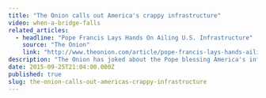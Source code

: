 ```yaml
---
title: "The Onion calls out America's crappy infrastructure"
video: when-a-bridge-falls
related_articles:
  - headline: "Pope Francis Lays Hands On Ailing U.S. Infrastructure"
    source: "The Onion"
    link: "http://www.theonion.com/article/pope-francis-lays-hands-ailing-us-infrastructure-51388?utm_source=Twitter&utm_medium=SocialMarketing&utm_campaign=Pic:1:Default"
description: "The Onion has joked about the Pope blessing America's infrastructure. But in reality, our roads, bridges and tunnels need a miracle. To see why, watch When a Bridge Falls."
date: 2015-09-25T21:04:00.000Z
published: true
slug: the-onion-calls-out-americas-crappy-infrastructure
---
```


